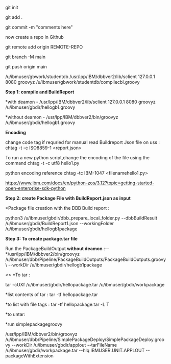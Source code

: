 git init

git add .

git commit -m "comments here"

now create a repo in Github

git remote add origin REMOTE-REPO

git branch -M main

git push origin main

/u/ibmuser/gbwork/studentdb
/usr/lpp/IBM/dbbver2/lib/sclient 127.0.0.1 8080 groovyz  /u/ibmuser/gbwork/studentdb/compilecbl.groovy

**Step 1: compile and BuildReport**

 *with deamon - /usr/lpp/IBM/dbbver2/lib/sclient 127.0.0.1 8080 groovyz /u/ibmuser/gbdir/hellogb1.groovy
 
  *without deamon - /usr/lpp/IBM/dbbver2/bin/groovyz /u/ibmuser/gbdir/hellogb1.groovy
  
**Encoding**

change code tag if requried for manual read Buildreport Json file on uss : chtag -t -c ISO8859-1 <report.json>

To run a new python script,change the encoding of the file using the command   chtag -t -c utf8 hello1.py

python encoding reference chtag -tc IBM-1047 <filenamehello1.py>

https://www.ibm.com/docs/en/python-zos/3.12?topic=getting-started-open-enterprise-sdk-python 

**Step 2: create Package File with BuildReport.json as input**

*Package file creation with the DBB Build report :

python3 /u/ibmuser/gbdir/dbb_prepare_local_folder.py --dbbBuildResult /u/ibmuser/gbdir/BuildReport1.json               --workingFolder /u/ibmuser/gbdir/hellogb1package

**Step 3: To create package.tar file**

Run the PackageBuildOutput **without deamon** :-- 
*/usr/lpp/IBM/dbbver2/bin/groovyz  /u/ibmuser/dbb/Pipeline/PackageBuildOutputs/PackageBuildOutputs.groovy \ --workDir /u/ibmuser/gbdir/hellogb1package

<<Error in this step>>
*To tar :

tar -cUXf /u/ibmuser/gbdir/hellopackage.tar  /u/ibmuser/gbdir/workpackage

*list contents of tar : tar -tf hellopackage.tar 

*to list with file tags : tar -tf hellopackage.tar -L T

*to untar:

*run simplepackagegroovy

/usr/lpp/IBM/dbbver2/bin/groovyz  /u/ibmuser/dbb/Pipeline/SimplePackageDeploy/SimplePackageDeploy.groovy --workDir /u/ibmuser/gbdir/applout --tarFileName /u/ibmuser/gbdir/workpackage.tar --hlq IBMUSER.UNIT.APPLOUT --packageWithExtension



